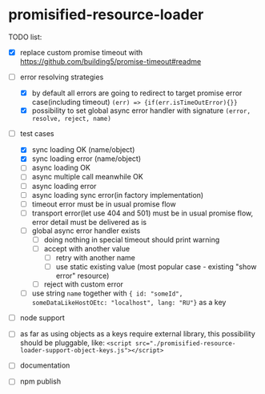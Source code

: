 # promisified-resource-loader

TODO list:
- [x] replace custom promise timeout with https://github.com/building5/promise-timeout#readme
- [ ] error resolving strategies 
  - [x] by default all errors are going to redirect to target promise error case(including timeout) `(err) => {if(err.isTimeOutError){}}`
  - [x] possibility to set global async error handler with signature `(error, resolve, reject, name)`
- [ ] test cases
  - [x] sync loading OK (name/object)
  - [x] sync loading error (name/object)
  - [ ] async loading OK
  - [ ] async multiple call meanwhile OK
  - [ ] async loading error
  - [ ] async loading sync error(in factory implementation)
  - [ ] timeout error must be in usual promise flow
  - [ ] transport error(let use 404 and 501) must be in usual promise flow, error detail must be delivered as is
  - [ ] global async error handler exists 
    - [ ] doing nothing in special timeout should print warning
    - [ ] accept with another value
        - [ ] retry with another name
        - [ ] use static existing value (most popular case - existing "show error" resource)
    - [ ] reject with custom error
  - [ ] use string `name` together with `{ id: "someId", someDataLikeHostOEtc: "localhost", lang: "RU"}` as a key
- [ ] node support 
- [ ] as far as using objects as a keys require external library, this possibility should be pluggable, like: `<script src="./promisified-resource-loader-support-object-keys.js"></script>`  
- [ ] documentation
- [ ] npm publish
     
  
  
  
